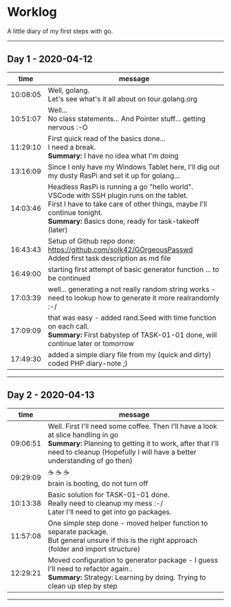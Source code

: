 # Worklog  
A little diary of my first steps with go.  

---  
## Day 1 - 2020-04-12
| time | message |
|-|-|
| 10:08:05 | Well, golang.<br>Let's see what's it all about on tour.golang.org | 
| 10:51:07 | Well...<br>No class statements... And Pointer stuff... getting nervous :-O | 
| 11:29:10 | First quick read of the basics done... <br>I need a break.<br>**Summary:** I have no idea what I'm doing | 
| 13:16:09 | Since I only have my Windows Tablet here, I'll dig out my dusty RasPi and set it up for golang... | 
| 14:03:46 | Headless RasPi is running a go "hello world".<br>VSCode with SSH plugin runs on the tablet.<br>First I have to take care of other things, maybe I'll continue tonight.<br>**Summary:** Basics done, ready for task-takeoff (later) | 
| 16:43:43 | Setup of Github repo done: https://github.com/solk42/GOrgeousPasswd<br>Added first task description as md file | 
| 16:49:00 | starting first attempt of basic generator function ... to be continued | 
| 17:03:39 | well... generating a not really random string works - need to lookup how to generate it more realrandomly :-/ | 
| 17:09:09 | that was easy - added rand.Seed with time function on each call.<br>**Summary:** First babystep of TASK-01-01 done, will continue later or tomorrow | 
| 17:49:30 | added a simple diary file from my (quick and dirty) coded PHP diary-note ;) | 

---  
 
## Day 2 - 2020-04-13
| time | message |
|-|-|
| 09:06:51 | Well. First I'll need some coffee. Then I'll have a look at slice handling in go<br>**Summary:** Planning to getting it to work, after that I'll need to cleanup (Hopefully I will have a better understanding of go then) | 
| 09:29:09 | :coffee: :coffee: :coffee:<br>brain is booting, do not turn off | 
| 10:13:38 | Basic solution for TASK-01-01 done.<br>Really need to cleanup my mess :-/<br>Later I'll need to get into go packages. | 
| 11:57:08 | One simple step done - moved helper function to separate package.<br>But general unsure if this is the right approach (folder and import structure) | 
| 12:29:21 | Moved configuration to generator package - I guess I'll need to refactor again..<br>**Summary:** Strategy: Learning by doing. Trying to clean up step by step | 

---  
 
